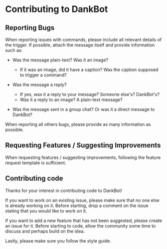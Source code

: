 # Contributing to DankBot

## Reporting Bugs

When reporting issues with commands, please include all relevant details of the trigger.
If possible, attach the message itself and provide information such as:
- Was the message plain-text? Was it an image?
    - If it was an image, did it have a caption? Was the caption supposed to trigger a command?
    
- Was the message a reply?
    - If yes, was it a reply to your message? Someone else's? DankBot's?
    - Was it a reply to an image? A plain-text message?

- Was the message sent in a group chat? Or was it a direct message to DankBot?

When reporting all others bugs, please provide as many information as possible.

## Requesting Features / Suggesting Improvements

When requesting features / suggesting improvements, following the feature request template is sufficient.

## Contributing code

Thanks for your interest in contributing code to DankBot!

If you want to work on an existing issue, please make sure that no one else is already working on it.
Before starting, drop a comment on the issue stating that you would like to work on it.

If you want to add a new feature that has not been suggested, please create an issue for it.
Before starting to code, allow the community some time to discuss and perhaps build on the idea.

Lastly, please make sure you follow the style guide.

